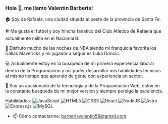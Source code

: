 ### Hola 👋, me llamo Valentin Barberis!
🏠 Soy de Rafaela, una ciudad situada al oeste de la provincia de Santa Fe.

⚽ Me gusta el futbol y soy hincha fanatico del Club Atletico de Rafaela que actualmente milita en el Nacional B.

🏀 Disfruto mucho de las noches de NBA siendo mi franquicia favorita los Dallas Mavericks y mi jugador a seguir es Luka Doncic.

💻 Actualmente estoy en la busqueda de mi primera experiencia laboral dentro de la Programacion y asi poder desarrollar mis habilidades tecnicas al mismo tiempo que aprendo de gente con experiencia en sector.

🧑 Soy un apasionado de la tecnologia y de la Programacion Web, estoy en la constante busqueda de mi mejor version y siempre persigo la excelencia.

Habilidades: ![JavaScript](https://img.shields.io/badge/javascript-%23323330.svg?style=for-the-badge&logo=javascript&logoColor=%23F7DF1E)  ![HTML5](https://img.shields.io/badge/html5-%23E34F26.svg?style=for-the-badge&logo=html5&logoColor=white) ![CSS3](https://img.shields.io/badge/css3-%231572B6.svg?style=for-the-badge&logo=css3&logoColor=white) ![React](https://img.shields.io/badge/react-%2320232a.svg?style=for-the-badge&logo=react&logoColor=%2361DAFB)  ![NodeJS](https://img.shields.io/badge/node.js-6DA55F?style=for-the-badge&logo=node.js&logoColor=white) 	![Astro](https://img.shields.io/badge/astro-%232C2052.svg?style=for-the-badge&logo=astro&logoColor=white)  ![Express.js](https://img.shields.io/badge/express.js-%23404d59.svg?style=for-the-badge&logo=express&logoColor=%2361DAFB)  ![MySQL](https://img.shields.io/badge/mysql-4479A1.svg?style=for-the-badge&logo=mysql&logoColor=white)

- 📫 Cómo contactarme: barberisvalentin56@gmail.com 



     


